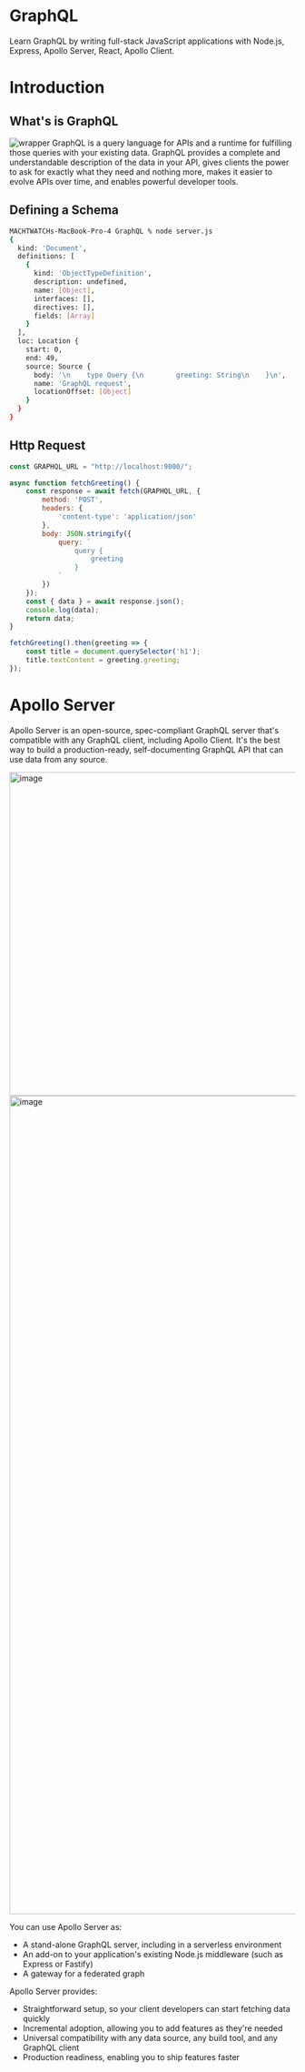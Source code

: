 # GraphQL
Learn GraphQL by writing full-stack JavaScript applications with Node.js, Express, Apollo Server, React, Apollo Client.

# Introduction
## What's is GraphQL
![wrapper](https://user-images.githubusercontent.com/85268028/155086758-dd7c6f28-cbe4-44bd-bc23-d67300785d11.png)
GraphQL is a query language for APIs and a runtime for fulfilling those queries with your existing data. GraphQL provides a complete and understandable description of the data in your API, gives clients the power to ask for exactly what they need and nothing more, makes it easier to evolve APIs over time, and enables powerful developer tools.

## Defining a Schema

```sh
MACHTWATCHs-MacBook-Pro-4 GraphQL % node server.js
{
  kind: 'Document',
  definitions: [
    {
      kind: 'ObjectTypeDefinition',
      description: undefined,
      name: [Object],
      interfaces: [],
      directives: [],
      fields: [Array]
    }
  ],
  loc: Location {
    start: 0,
    end: 49,
    source: Source {
      body: '\n    type Query {\n        greeting: String\n    }\n',
      name: 'GraphQL request',
      locationOffset: [Object]
    }
  }
}
```

## Http Request

```js
const GRAPHQL_URL = "http://localhost:9000/";

async function fetchGreeting() {
    const response = await fetch(GRAPHQL_URL, {
        method: 'POST',
        headers: {
            'content-type': 'application/json'
        },
        body: JSON.stringify({
            query: `
                query {
                    greeting
                }
            `
        })
    });
    const { data } = await response.json();
    console.log(data);
    return data;
}

fetchGreeting().then(greeting => {
    const title = document.querySelector('h1');
    title.textContent = greeting.greeting;
});
```
# Apollo Server
Apollo Server is an open-source, spec-compliant GraphQL server that's compatible with any GraphQL client, including Apollo Client. It's the best way to build a production-ready, self-documenting GraphQL API that can use data from any source.

<img width="569" alt="image" src="https://user-images.githubusercontent.com/85268028/155094760-7b7de3f2-6d3e-4e99-9a1e-6cbf915495f9.png">

<img width="1439" alt="image" src="https://user-images.githubusercontent.com/85268028/155094876-2246bc15-ecb0-4373-aa1a-5e6198880f1a.png">

You can use Apollo Server as:
* A stand-alone GraphQL server, including in a serverless environment
* An add-on to your application's existing Node.js middleware (such as Express or Fastify)
* A gateway for a federated graph

Apollo Server provides:
* Straightforward setup, so your client developers can start fetching data quickly
* Incremental adoption, allowing you to add features as they're needed
* Universal compatibility with any data source, any build tool, and any GraphQL client
* Production readiness, enabling you to ship features faster
